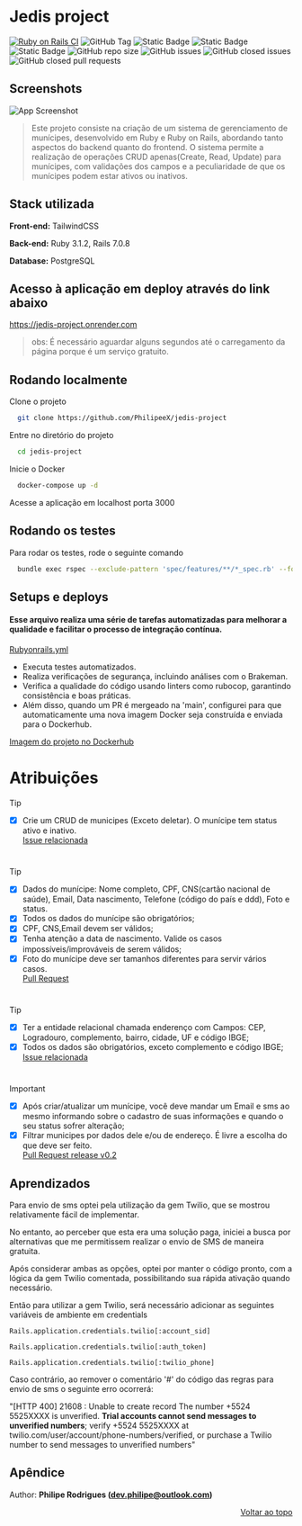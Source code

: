 <a name="topo-readme"></a>
# Jedis project

[![Ruby on Rails CI](https://github.com/PhilipeeX/jedis-project/actions/workflows/rubyonrails.yml/badge.svg)](https://github.com/PhilipeeX/jedis-project/actions/workflows/rubyonrails.yml) ![GitHub Tag](https://img.shields.io/github/v/tag/PhilipeeX/jedis-project?style=flat) ![Static Badge](https://img.shields.io/badge/rubocop-codestyle?style=flat&logo=rubocop&logoColor=white&label=code%20style&link=https%3A%2F%2Fgithub.com%2Frubocop%2Frubocop) ![Static Badge](https://img.shields.io/badge/passing-tests?style=flat&logo=github&logoColor=white&label=tests&link=https%3A%2F%2Fgithub.com%2FPhilipeeX%2Fjedis-project%2Factions) ![Static Badge](https://img.shields.io/badge/image-docker?style=flat&logo=docker&logoColor=white&label=Docker&labelColor=blue&color=green&link=https%3A%2F%2Fhub.docker.com%2Fr%2Fphilipex%2Fjedis-project%2Ftags) ![GitHub repo size](https://img.shields.io/github/repo-size/PhilipeeX/jedis-project?style=flat&label=Tamanho&color=green) ![GitHub issues](https://img.shields.io/github/issues/PhilipeeX/jedis-project?style=flat) ![GitHub closed issues](https://img.shields.io/github/issues-closed/Philipeex/jedis-project?style=flat) ![GitHub closed pull requests](https://img.shields.io/github/issues-pr-closed/PhilipeeX/jedis-project?style=flat&label=Pull%20requests%20mergeados&color=purple)


## Screenshots

![App Screenshot](https://github.com/PhilipeeX/jedis-project/assets/85847179/84d23b5a-4b9b-4180-bdac-810831c5bf11)

> Este projeto consiste na criação de um sistema de gerenciamento de munícipes, desenvolvido em Ruby e Ruby on Rails, abordando tanto aspectos do backend quanto do frontend. O sistema permite a realização de operações CRUD apenas(Create, Read, Update) para munícipes, com validações dos campos e a peculiaridade de que os munícipes podem estar ativos ou inativos.

## Stack utilizada

**Front-end:** TailwindCSS

**Back-end:** Ruby 3.1.2, Rails 7.0.8

**Database:** PostgreSQL

## Acesso à aplicação em deploy através do link abaixo
https://jedis-project.onrender.com
> obs: É necessário aguardar alguns segundos até o carregamento da página porque é um serviço gratuito.

## Rodando localmente

Clone o projeto

```bash
  git clone https://github.com/PhilipeeX/jedis-project
```

Entre no diretório do projeto

```bash
  cd jedis-project
```

Inicie o Docker

```bash
  docker-compose up -d
```

Acesse a aplicação em localhost porta 3000


## Rodando os testes

Para rodar os testes, rode o seguinte comando

```bash
  bundle exec rspec --exclude-pattern 'spec/features/**/*_spec.rb' --format progress
```

## Setups e deploys

#### Esse arquivo realiza uma série de tarefas automatizadas para melhorar a qualidade e facilitar o processo de integração contínua.


[Rubyonrails.yml](https://github.com/PhilipeeX/jedis-project/blob/main/.github/workflows/rubyonrails.yml)



- Executa testes automatizados.
- Realiza verificações de segurança, incluindo análises com o Brakeman.
- Verifica a qualidade do código usando linters como rubocop, garantindo consistência e boas práticas.
- Além disso, quando um PR é mergeado na 'main', configurei para que automaticamente uma nova imagem Docker seja construída e enviada para o Dockerhub.

[Imagem do projeto no Dockerhub](https://hub.docker.com/repository/docker/philipex/jedis-project)


# Atribuições

> [!TIP]
> - [x] Crie um CRUD de municipes (Exceto deletar). O munícipe tem status ativo e inativo.<br>
   > [Issue relacionada](https://github.com/PhilipeeX/jedis-project/issues/2)
#
> [!TIP]
> - [x] Dados do munícipe: Nome completo, CPF, CNS(cartão nacional de saúde), Email, Data nascimento, Telefone (código do país e ddd), Foto e status.
> - [x] Todos os dados do munícipe são obrigatórios; 
> - [x] CPF, CNS,Email devem ser válidos;
> - [x] Tenha atenção a data de nascimento. Valide os casos impossíveis/improváveis de serem válidos;
> - [x] Foto do munícipe deve ser tamanhos diferentes para servir vários casos.<br>
> [Pull Request](https://github.com/PhilipeeX/jedis-project/pull/8)
#
> [!TIP]
> - [x] Ter a entidade relacional chamada enderenço com Campos: CEP, Logradouro, complemento, bairro, cidade, UF e código IBGE;
> - [x] Todos os dados são obrigatórios, exceto complemento e código IBGE;<br>
>   [Issue relacionada](https://github.com/PhilipeeX/jedis-project/issues/10)
#
> [!IMPORTANT]
> - [x] Após criar/atualizar um munícipe, você deve mandar um Email e sms ao mesmo informando
> sobre o cadastro de suas informações e quando o seu status sofrer alteração;
> - [x] Filtrar municipes por dados dele e/ou de endereço. É livre a escolha do que deve ser feito.<br>
>  [Pull Request release v0.2](https://github.com/PhilipeeX/jedis-project/pull/26)

## Aprendizados

Para envio de sms optei pela utilização da gem Twilio, que se mostrou relativamente fácil de implementar.

No entanto, ao perceber que esta era uma solução paga, iniciei a busca por alternativas que me permitissem realizar o envio de SMS de maneira gratuita.

Após considerar ambas as opções, optei por manter o código pronto, com a lógica da gem Twilio comentada, possibilitando sua rápida ativação quando necessário.

Então para utilizar a gem Twilio, será necessário adicionar as seguintes variáveis de ambiente em credentials

`Rails.application.credentials.twilio[:account_sid]`

`Rails.application.credentials.twilio[:auth_token]`

`Rails.application.credentials.twilio[:twilio_phone]`

Caso contrário, ao remover o comentário '#' do código das regras para envio de sms o seguinte erro ocorrerá:

"[HTTP 400] 21608 : Unable to create record
The number +5524 5525XXXX is unverified. **Trial accounts cannot send messages to unverified numbers**; verify +5524 5525XXXX at twilio.com/user/account/phone-numbers/verified, or purchase a Twilio number to send messages to unverified numbers"


## Apêndice
Author: <strong>Philipe Rodrigues (dev.philipe@outlook.com)</strong>

<p align="right"><a href="#topo-readme">Voltar ao topo</a></p>
